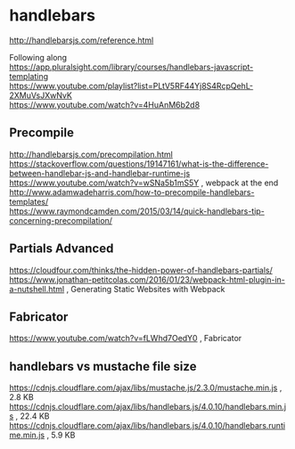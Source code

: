 # handlebars

http://handlebarsjs.com/reference.html

Following along  
https://app.pluralsight.com/library/courses/handlebars-javascript-templating  
https://www.youtube.com/playlist?list=PLtV5RF44Yj8S4RcpQehL-2XMuVsJXwNvK  
https://www.youtube.com/watch?v=4HuAnM6b2d8

## Precompile

http://handlebarsjs.com/precompilation.html  
https://stackoverflow.com/questions/19147161/what-is-the-difference-between-handlebar-js-and-handlebar-runtime-js  
https://www.youtube.com/watch?v=wSNa5b1mS5Y , webpack at the end  
http://www.adamwadeharris.com/how-to-precompile-handlebars-templates/  
https://www.raymondcamden.com/2015/03/14/quick-handlebars-tip-concerning-precompilation/

## Partials Advanced

https://cloudfour.com/thinks/the-hidden-power-of-handlebars-partials/  
https://www.jonathan-petitcolas.com/2016/01/23/webpack-html-plugin-in-a-nutshell.html , Generating Static Websites with Webpack

## Fabricator

https://www.youtube.com/watch?v=fLWhd7OedY0 , Fabricator

## handlebars vs mustache file size

https://cdnjs.cloudflare.com/ajax/libs/mustache.js/2.3.0/mustache.min.js , 2.8 KB  
https://cdnjs.cloudflare.com/ajax/libs/handlebars.js/4.0.10/handlebars.min.js , 22.4 KB  
https://cdnjs.cloudflare.com/ajax/libs/handlebars.js/4.0.10/handlebars.runtime.min.js , 5.9 KB
